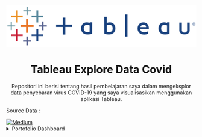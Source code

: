 <p align="center">
  <a href='https://www.tableau.com/'><img src="README/tableaulogo.png"></a>
</p> 


<h1 align="center">Tableau Explore Data Covid</h1>

<p align="center">
  Repositori ini berisi tentang hasil pembelajaran saya dalam mengeksplor data penyebaran virus COVID-19 yang saya visualisasikan menggunakan aplikasi Tableau.
</p>

<p align="justify">
  Source Data :
</p>
  <a href="https://www.kaggle.com/hendratno/covid19-indonesia" target="_blank"><img alt="Medium" src="https://img.shields.io/badge/Kaggle-2C8EBB?&style=for-the-badge&logo=kaggle&logoColor=white" /></a>


<details><summary>Portofolio Dashboard</summary>

<p align="center">
  <a href='https://www.kaggle.com/hendratno/covid19-indonesia'><img src="README/Dashboard Covid.png"></a>
</p> 

<p align="center">
  Dashboard Diatas berisi informasi terkait data penyebaran virus COVID-19 di indonesia.
</p>
  
<p align="justify">
  nb: Detail informasi terkait dashboard ini bisa cek file Detail Dashboard Covid.pdf di dalam repository ini .
</p>
  
</details>
